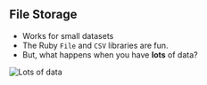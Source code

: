 ## File Storage

* Works for small datasets
* The Ruby `File` and `CSV` libraries are fun.
* But, what happens when you have __lots__ of data?

![Lots of data](images/lots-of-data.jpg)
